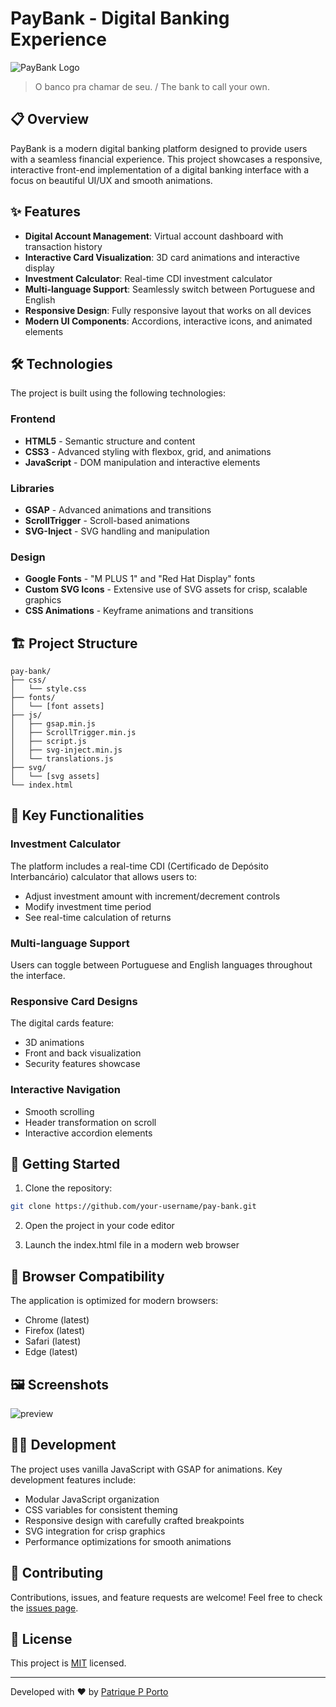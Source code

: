 # PayBank - Digital Banking Experience

![PayBank Logo](svg/logo-pay-bank.png)

> O banco pra chamar de seu. / The bank to call your own.

## 📋 Overview

PayBank is a modern digital banking platform designed to provide users with a seamless financial experience. This project showcases a responsive, interactive front-end implementation of a digital banking interface with a focus on beautiful UI/UX and smooth animations.

## ✨ Features

- **Digital Account Management**: Virtual account dashboard with transaction history
- **Interactive Card Visualization**: 3D card animations and interactive display
- **Investment Calculator**: Real-time CDI investment calculator
- **Multi-language Support**: Seamlessly switch between Portuguese and English
- **Responsive Design**: Fully responsive layout that works on all devices
- **Modern UI Components**: Accordions, interactive icons, and animated elements

## 🛠️ Technologies

The project is built using the following technologies:

### Frontend
- **HTML5** - Semantic structure and content
- **CSS3** - Advanced styling with flexbox, grid, and animations
- **JavaScript** - DOM manipulation and interactive elements

### Libraries
- **GSAP** - Advanced animations and transitions
- **ScrollTrigger** - Scroll-based animations
- **SVG-Inject** - SVG handling and manipulation

### Design
- **Google Fonts** - "M PLUS 1" and "Red Hat Display" fonts
- **Custom SVG Icons** - Extensive use of SVG assets for crisp, scalable graphics
- **CSS Animations** - Keyframe animations and transitions

## 🏗️ Project Structure

```
pay-bank/
├── css/
│   └── style.css
├── fonts/
│   └── [font assets]
├── js/
│   ├── gsap.min.js
│   ├── ScrollTrigger.min.js
│   ├── script.js
│   ├── svg-inject.min.js
│   └── translations.js
├── svg/
│   └── [svg assets]
└── index.html
```

## 🌟 Key Functionalities

### Investment Calculator
The platform includes a real-time CDI (Certificado de Depósito Interbancário) calculator that allows users to:
- Adjust investment amount with increment/decrement controls
- Modify investment time period
- See real-time calculation of returns

### Multi-language Support
Users can toggle between Portuguese and English languages throughout the interface.

### Responsive Card Designs
The digital cards feature:
- 3D animations
- Front and back visualization
- Security features showcase

### Interactive Navigation
- Smooth scrolling
- Header transformation on scroll
- Interactive accordion elements

## 🚀 Getting Started

1. Clone the repository:
```bash
git clone https://github.com/your-username/pay-bank.git
```

2. Open the project in your code editor

3. Launch the index.html file in a modern web browser

## 📱 Browser Compatibility

The application is optimized for modern browsers:
- Chrome (latest)
- Firefox (latest)
- Safari (latest)
- Edge (latest)

## 🖼️ Screenshots

 ![preview](preview.png)

## 👨‍💻 Development

The project uses vanilla JavaScript with GSAP for animations. Key development features include:

- Modular JavaScript organization
- CSS variables for consistent theming
- Responsive design with carefully crafted breakpoints
- SVG integration for crisp graphics
- Performance optimizations for smooth animations

## 🤝 Contributing

Contributions, issues, and feature requests are welcome! Feel free to check the [issues page](https://github.com/your-username/pay-bank/issues).

## 📝 License

This project is [MIT](LICENSE) licensed.

---

Developed with ❤️ by [Patrique P Porto](https://github.com/patriqueporto)
